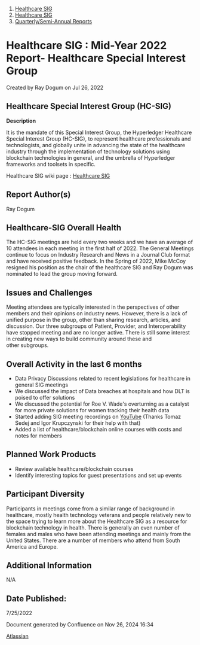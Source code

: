 1. [Healthcare SIG](index.html)
2. [Healthcare SIG](Healthcare-SIG_20545573.html)
3. [Quarterly/Semi-Annual Reports](20550864.html)

# Healthcare SIG : Mid-Year 2022 Report- Healthcare Special Interest Group

Created by Ray Dogum on Jul 26, 2022

## Healthcare Special Interest Group (HC-SIG)

**Description**

It is the mandate of this Special Interest Group, the Hyperledger Healthcare Special Interest Group (HC-SIG), to represent healthcare professionals and technologists, and globally unite in advancing the state of the healthcare industry through the implementation of technology solutions using blockchain technologies in general, and the umbrella of Hyperledger frameworks and toolsets in specific.

Healthcare SIG wiki page : [Healthcare SIG](https://lf-hyperledger.atlassian.net/wiki/display/HCSIG/Healthcare+SIG)

## Report Author(s)

Ray Dogum

## Healthcare-SIG Overall Health

The HC-SIG meetings are held every two weeks and we have an average of 10 attendees in each meeting in the first half of 2022. The General Meetings continue to focus on Industry Research and News in a Journal Club format and have received positive feedback. In the Spring of 2022, Mike McCoy resigned his position as the chair of the healthcare SIG and Ray Dogum was nominated to lead the group moving forward. 

## Issues and Challenges

Meeting attendees are typically interested in the perspectives of other members and their opinions on industry news. However, there is a lack of unified purpose in the group, other than sharing research, articles, and discussion. Our three subgroups of Patient, Provider, and Interoperability have stopped meeting and are no longer active. There is still some interest in creating new ways to build community around these and other subgroups. 

## Overall Activity in the last 6 months

- Data Privacy Discussions related to recent legislations for healthcare in general SIG meetings
- We discussed the impact of Data breaches at hospitals and how DLT is poised to offer solutions
- We discussed the potential for Roe V. Wade's overturning as a catalyst for more private solutions for women tracking their health data
- Started adding SIG meeting recordings on [YouTube](https://www.youtube.com/playlist?list=PL0MZ85B_96CHQN9cscCdW-LZwp5GAoPrH) (Thanks Tomaz Sedej and Igor Krupczynski for their help with that)
- Added a list of healthcare/blockchain online courses with costs and notes for members

## Planned Work Products

- Review available healthcare/blockchain courses
- Identify interesting topics for guest presentations and set up events

## Participant Diversity

Participants in meetings come from a similar range of background in healthcare, mostly health technology veterans and people relatively new to the space trying to learn more about the Healthcare SIG as a resource for blockchain technology in health. There is generally an even number of females and males who have been attending meetings and mainly from the United States. There are a number of members who attend from South America and Europe. 

## Additional Information

N/A

## Date Published:

7/25/2022

Document generated by Confluence on Nov 26, 2024 16:34

[Atlassian](http://www.atlassian.com/)
